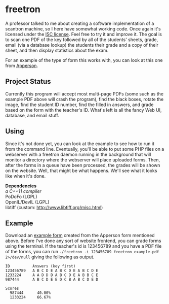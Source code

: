 freetron
========
A professor talked to me about creating a software implementation of a scantron
machine, so I here have somewhat working code. Once again it's licensed under
the [ISC license](http://floft.net/uploads/isc-license.txt).  Feel free to try
it and improve it. The goal is to scan one PDF of the key followed by all of
the students' sheets, grade, email (via a database lookup) the students their
grade and a copy of their sheet, and then display statistics about the exam.

For an example of the type of form this works with, you can look at this one
from [Apperson](https://ssl1.appersonsecure.com/pdfs/common/29240.PDF).

Project Status
--------------
Currently this program will accept most multi-page PDFs (some such as the
example PDF above will crash the program), find the black boxes, rotate the
image, find the student ID number, find the filled in answers, and grade based
on the form with the teacher's ID. What's left is all the fancy Web UI,
database, and email stuff.

Using
-----
Since it's not done yet, you can look at the example to see how to run it from
the command line. Eventually, you'll be able to put some PHP files on a webserver
with a freetron daemon running in the background that will monitor a directory
where the webserver will place uploaded forms. Then, after the forms in a queue
have been processed, the grades will be shown on the website. Well, that might be
what happens. We'll see what it looks like when it's done.

**Dependencies**  
*a C++11 compiler*  
PoDoFo (LGPL)  
OpenIL/DevIL (LGPL)  
libtiff (custom: http://www.libtiff.org/misc.html)

Example
-------
Download an [example form](http://floft.net/uploads/freetron_example.pdf)
created from the Apperson form mentioned above. Before I've done any sort of
website frontend, you can grade forms using the terminal. If the teacher's id
is 123456789 and you have a PDF file of the forms, you can run `./freetron -i
123456789 freetron_example.pdf 2>/dev/null` giving the following as output.

    ID          Answers (key first)
    123456789   A B C D E A B C D E A B C D E 
    1233224     A A D D D A B C D E A B B C E 
    987444      A B C D E E D C B A B C D E D 

    Scores
      987444      40.00%
      1233224     66.67%
